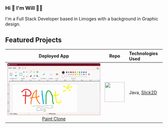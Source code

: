 ### Hi 👋 I'm Will 👨‍💻

I'm a Full Stack Developer based in Limoges with a background in Graphic design.<br/>


## Featured Projects

| Deployed App | Repo | Technologies Used |
|:-------------:|:-------------:|:----------|
| <a href=""><img src="https://github.com/WillN-Git/Paint-Clone/blob/main/MDImages/screenshot.png" width="100%" /> Paint Clone</a> | <a href="https://github.com/WillN-Git/Paint-Clone"><img src="https://cdn-icons-png.flaticon.com/512/25/25231.png" alt="" width="64" height="64" /></a> | Java, <a href="https://slick.ninjacave.com/javadoc/">Slick2D</a> |

<!--
**WillN-Git/WillN-Git** is a ✨ _special_ ✨ repository because its `README.md` (this file) appears on your GitHub profile.

Here are some ideas to get you started:

- 🔭 I’m currently working on ...
- 🌱 I’m currently learning ...
- 👯 I’m looking to collaborate on ...
- 🤔 I’m looking for help with ...
- 💬 Ask me about ...
- 📫 How to reach me: ...
- 😄 Pronouns: ...
- ⚡ Fun fact: ...
-->
